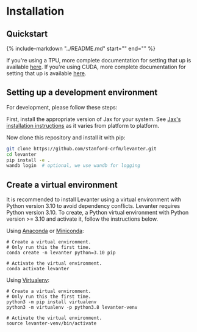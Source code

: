 # Installation

## Quickstart

{%
   include-markdown "../README.md"
   start="<!--levanter-installation-start-->"
   end="<!--levanter-installation-end-->"
%}

If you're using a TPU, more complete documentation for setting that up is available [here](Getting-Started-TPU-VM.md).
If you're using CUDA, more complete documentation for setting that up is available [here](Getting-Started-CUDA.md).

## Setting up a development environment

For development, please follow these steps:

First, install the appropriate version of Jax for your system.
See [Jax's installation instructions](https://github.com/google/jax/blob/main/README.md#installation)
as it varies from platform to platform.

Now clone this repository and install it with pip:

```bash
git clone https://github.com/stanford-crfm/levanter.git
cd levanter
pip install -e .
wandb login  # optional, we use wandb for logging
```


## Create a virtual environment

It is recommended to install Levanter using a virtual environment with Python version 3.10 to avoid dependency conflicts. Levanter requires Python version 3.10. To create, a Python virtual environment with Python version >= 3.10 and activate it, follow the instructions below.

Using [Anaconda](https://conda.io/projects/conda/en/latest/user-guide/tasks/manage-environments.html) or
[Miniconda](https://docs.conda.io/en/latest/miniconda.html):

```
# Create a virtual environment.
# Only run this the first time.
conda create -n levanter python=3.10 pip

# Activate the virtual environment.
conda activate levanter
```

Using [Virtualenv](https://docs.python.org/3/library/venv.html#creating-virtual-environments):

```
# Create a virtual environment.
# Only run this the first time.
python3 -m pip install virtualenv
python3 -m virtualenv -p python3.8 levanter-venv

# Activate the virtual environment.
source levanter-venv/bin/activate
```
